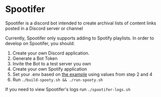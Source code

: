 # Spootifer

Spootifer is a discord bot intended to create archival lists of content links posted in a Discord server or channel

Currently, Spootifer only supports adding to Spotify playlists. In order to develop on Spootifer, you should:

1. Create your own Discord application. 
2. Generate a Bot Token
3. Invite the Bot to a test server you own
4. Create your own Spotify application
5. Set your .env based on [the example](.env.example) using values from step 2 and 4
6. Run `./build-spooty.sh && ./run-spooty.sh`

If you need to view Spootifer's logs run `./spootifer-logs.sh`